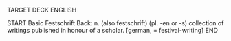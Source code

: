 TARGET DECK
ENGLISH

START
Basic
Festschrift
Back: n. (also festschrift) (pl. -en or -s) collection of writings published in honour of a scholar. [german, = festival-writing]
END
